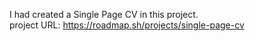 I had created a Single Page CV in this project.
<br>
project URL: https://roadmap.sh/projects/single-page-cv
